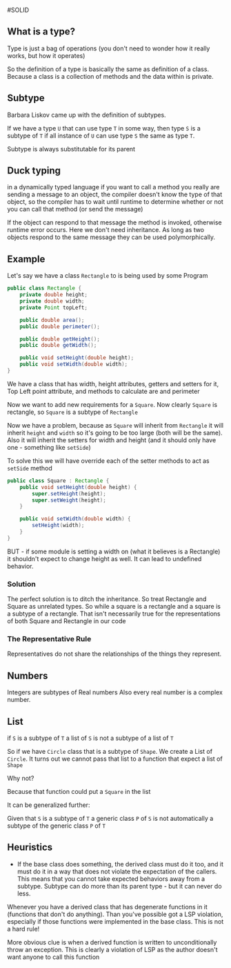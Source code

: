#SOLID

## What is a type?
Type is just a bag of operations (you don't need to wonder how it really works, but how it operates)

So the definition of a type is basically the same as definition of a class. Because a class is a collection of methods and the data within is private.

## Subtype
Barbara Liskov came up with the definition of subtypes.

If we have a type `U` that can use type `T` in some way, then type `S` is a subtype of `T` if all instance of `U` can use type `S` the same as type `T`.

Subtype is always substitutable for its parent

## Duck typing
in a dynamically typed language if you want to call a method you really are sending a message to an object, the compiler doesn't know the type of that object, so the compiler has to wait until runtime to determine whether or not you can call that method (or send the message)

If the object can respond to that message the method is invoked, otherwise runtime error occurs. Here we don't need inheritance. As long as two objects respond to the same message they can be used polymorphically.


## Example
Let's say we have a class `Rectangle` to is being used by some Program

```java
public class Rectangle {
	private double height;
	private double width;
	private Point topLeft;

	public double area();
	public double perimeter();

	public double getHeight();
	public double getWidth();

	public void setHeight(double height);
	public void setWidth(double width);
}

```


We have a class that has width, height attributes, getters and setters for it, Top Left point attribute, and methods to calculate are and perimeter

Now we want to add new requirements for a `Square`. Now clearly `Square` is rectangle, so `Square` is a subtype of `Rectangle`

Now we have a problem, because as `Square` will inherit from `Rectangle` it will inherit `height` and `width` so it's going to be too large (both will be the same). Also it will inherit the setters for width and height (and it should only have one - something like `setSide`)

To solve this we will have override each of the setter methods to act as `setSide` method

```java
public class Square : Rectangle {
	public void setHeight(double height) {
		super.setHeight(height);
		super.setWeight(height);	
	}

	public void setWidth(double width) {
		setHeight(width);
	}
}
```


BUT - if some module is setting a width on (what it believes is a Rectangle) it shouldn't expect to change height as well. It can lead to undefined behavior.

### Solution 
The perfect solution is to ditch the inheritance. So treat Rectangle and Square as unrelated types. So while a square is a rectangle and a square is a subtype of a rectangle. That isn't necessarily true for the representations of both Square and Rectangle in our code

### The Representative Rule
Representatives do not share the relationships of the things they represent.


## Numbers

Integers are subtypes of Real numbers
Also every real number is a complex number.

## List
if `S` is a subtype of `T` a list of `S` is not a subtype of a list of `T`

So if we have `Circle` class that is a subtype of `Shape`. We create a List of `Circle`. It turns out we cannot pass that list to a function that expect a list of `Shape`

Why not?

Because that function could put a `Square` in the list

It can be generalized further:

Given that `S` is a subtype of `T` a generic class `P` of `S` is not automatically a subtype of the generic class `P` of `T`

## Heuristics

- If the base class does something, the derived class must do it too, and it must do it in a way that does not violate the expectation of the callers. 
This means that you cannot take expected behaviors away from a subtype. Subtype can do more than its parent type - but it can never do less. 

Whenever you have a derived class that has degenerate functions in it (functions that don't do anything). Than you've possible got a LSP violation, especially if those functions were implemented in the base class. This is not a hard rule!

More obvious clue is when a derived function is written to unconditionally throw an exception. This is clearly a violation of LSP as the author doesn't want anyone to call this function

